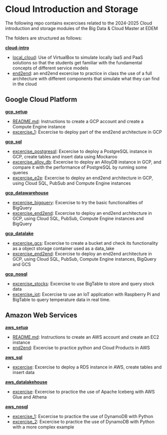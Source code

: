 # Cloud Introduction and Storage

The following repo contains excercises related to the 2024-2025 Cloud introduction and storage modules of the Big Data & Cloud Master at EDEM

The folders are structured as follows:

**[cloud-intro](./cloud_intro/)**
- [local_cloud](./cloud_intro/local_cloud/): Use of VirtualBox to simulate locally IaaS and PaaS solutions so that the students get familiar with the fundamental concepts of different service models
- [end2end](./cloud_intro/end2end/): an end2end excercise to practice in class the use of a full architecture with different components that simulate what they can find in the cloud


## Google Cloud Platform

**[gcp_setup](./gcp_setup/)**
- [README.md](./gcp_setup/README.md): Instructions to create a GCP account and create a Compute Engine instance
- [excercise_1](./gcp_setup/excercise_1/): Excercise to deploy part of the end2end architecture in GCP

**[gcp_sql](./gcp_sql/)**
- [excercise_postgresql](./gcp_sql/excercise_postgresql/): Excercise to deploy a PostgreSQL instance in GCP, create tables and insert data using Mockaroo
- [excercise_alloy_db](./gcp_sql/excercise_alloy_db/): Excercise to deploy an AlloyDB instance in GCP, and compare it with the performance of PostgreSQL by running some queries
- [excercise_e2e](./gcp_sql/excercise_e2e/): Excercise to deploy an end2end architecture in GCP, using Cloud SQL, PubSub and Compute Engine instances

**[gcp_datawarehouse](./gcp_datawarehouse/)**
- [excercise_bigquery](./gcp_datawarehouse/excercise_bigquery/): Excercise to try the basic functionalities of BigQuery
- [excercise_end2end](./gcp_datawarehouse/excercise_end2end/): Excercise to deploy an end2end architecture in GCP, using Cloud SQL, PubSub, Compute Engine instances and BigQuery

**[gcp_datalake](./gcp_datalake/)**
- [excercise_gcs](./gcp_datalake/excercise_gcs/): Excercise to create a bucket and check its functionality as a object storage container used as a data_lake
- [excercise_end2end](./gcp_datalake/excercise_end2end): Excercise to deploy an end2end architecture in GCP, using Cloud SQL, PubSub, Compute Engine instances, BigQuery and GCS

**[gcp_nosql](./gcp_nosql/)**
- [excercise_stocks](./gcp_nosql/excercise_stocks/): Excercise to use BigTable to store and query stock data
- [excercise_iot](./gcp_nosql/excercise_iot/): Excercise to use an IoT application with Raspberry Pi and BigTable to query temperature data in real time.


## Amazon Web Services

**[aws_setup](./aws_setup/)**
- [README.md](./aws_setup/README.md): Instructions to create an AWS account and create an EC2 instance
- [end2end](./aws_setup/end2end/): Excercise to practice python and Cloud Products in AWS

**[aws_sql](./aws_sql/)**
- [excercise](./aws_sql/excercise): Excercise to deploy a RDS instance in AWS, create tables and insert data

**[aws_datalakehouse](./aws_datalakehouse/)**
- [excercise](./aws_datalakehouse/excercise): Excercise to practice the use of Apache Iceberg with AWS Glue and Athena

**[aws_nosql](./aws_nosql/)**
- [excercise_1](./aws_nosql/excercise_1): Excercise to practice the use of DynamoDB with Python
- [excercise_2](./aws_nosql/excercise_2): Excercise to practice the use of DynamoDB with Python with a more complex example
